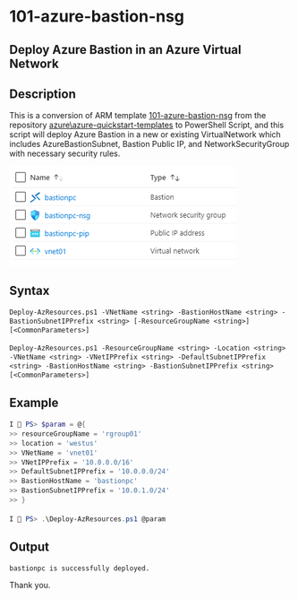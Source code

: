 101-azure-bastion-nsg
===
Deploy Azure Bastion in an Azure Virtual Network
---

## Description

This is a conversion of ARM template [101-azure-bastion-nsg](https://github.com/Azure/azure-quickstart-templates/tree/master/101-azure-bastion-nsg) from the repository [azure\azure-quickstart-templates](https://github.com/Azure/azure-quickstart-templates) to PowerShell Script, and this script will deploy Azure Bastion in a new or existing VirtualNetwork which includes AzureBastionSubnet, Bastion Public IP, and NetworkSecurityGroup with necessary security rules. 

![image](resources.png)

## Syntax
```
Deploy-AzResources.ps1 -VNetName <string> -BastionHostName <string> -BastionSubnetIPPrefix <string> [-ResourceGroupName <string>] [<CommonParameters>]

Deploy-AzResources.ps1 -ResourceGroupName <string> -Location <string> -VNetName <string> -VNetIPPrefix <string> -DefaultSubnetIPPrefix <string> -BastionHostName <string> -BastionSubnetIPPrefix <string> [<CommonParameters>]

```
## Example
```powershell
I 💙 PS> $param = @{
>> resourceGroupName = 'rgroup01'
>> location = 'westus'
>> VNetName = 'vnet01'
>> VNetIPPrefix = '10.0.0.0/16'
>> DefaultSubnetIPPrefix = '10.0.0.0/24'
>> BastionHostName = 'bastionpc'
>> BastionSubnetIPPrefix = '10.0.1.0/24'
>> }

I 💙 PS> .\Deploy-AzResources.ps1 @param
```

## Output
```
bastionpc is successfully deployed.
```

Thank you.
